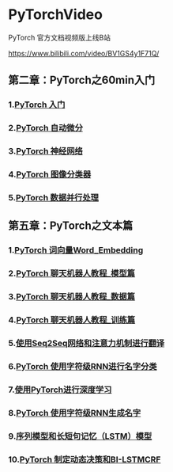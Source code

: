 # PyTorchVideo
PyTorch 官方文档视频版上线B站

https://www.bilibili.com/video/BV1GS4y1F71Q/

## 第二章：PyTorch之60min入门
### 1.[PyTorch 入门](https://www.bilibili.com/video/BV1GS4y1F71Q/)
### 2.[PyTorch 自动微分](https://www.bilibili.com/video/BV1i5411o7D4/)
### 3.[PyTorch 神经网络](https://www.bilibili.com/video/BV1Gb4y147Rr/)
### 4.[PyTorch 图像分类器](https://www.bilibili.com/video/BV1Kb4y147Np/)
### 5.[PyTorch 数据并行处理](https://www.bilibili.com/video/BV1bY411V7Yo/)




## 第五章：PyTorch之文本篇
### 1.[PyTorch 词向量Word_Embedding](https://www.bilibili.com/video/BV1CY411L7M2/)
### 2.[PyTorch 聊天机器人教程_模型篇](https://www.bilibili.com/video/BV1K44y1p7xs/)
### 3.[PyTorch 聊天机器人教程_数据篇](https://www.bilibili.com/video/BV1DS4y1C7Li/)
### 4.[PyTorch 聊天机器人教程_训练篇](https://www.bilibili.com/video/BV1Tu411R7G4/)
### 5.[使用Seq2Seq网络和注意力机制进行翻译](https://www.bilibili.com/video/BV17u411R7sB/)
### 6.[PyTorch 使用字符级RNN进行名字分类](https://www.bilibili.com/video/BV1SR4y1L74D/)
### 7.[使用PyTorch进行深度学习](https://www.bilibili.com/video/BV1GS4y1r7fa/)
### 8.[PyTorch 使用字符级RNN生成名字](https://www.bilibili.com/video/BV1Tu411R7k8/)
### 9.[序列模型和长短句记忆（LSTM）模型](https://www.bilibili.com/video/BV1V5411Z7zD/)
### 10.[PyTorch 制定动态决策和BI-LSTMCRF](https://www.bilibili.com/video/BV115411o7qn/)

